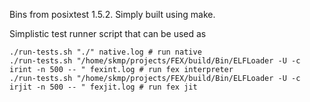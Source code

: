 Bins from posixtest 1.5.2. Simply built using make.

Simplistic test runner script that can be used as
```
./run-tests.sh "./" native.log # run native
./run-tests.sh "/home/skmp/projects/FEX/build/Bin/ELFLoader -U -c irint -n 500 -- " fexint.log # run fex interpreter
./run-tests.sh "/home/skmp/projects/FEX/build/Bin/ELFLoader -U -c irjit -n 500 -- " fexjit.log # run fex jit
```

